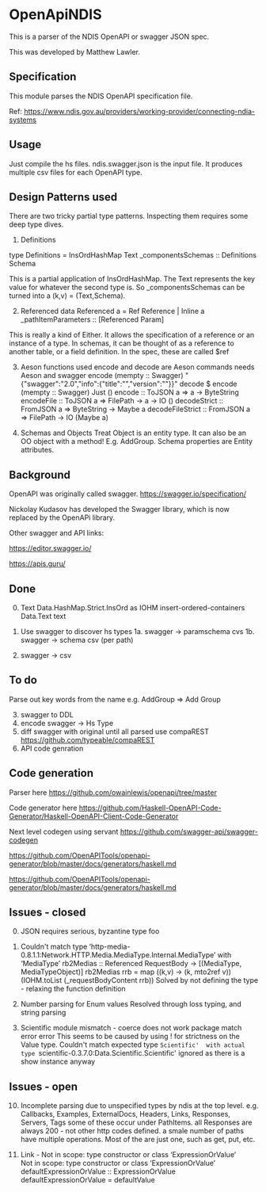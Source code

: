 
# OpenApiNDIS  

This is a parser of the NDIS OpenAPI or swagger JSON spec.  

This was developed by Matthew Lawler. 

## Specification 
This module parses the NDIS OpenAPI specification file. 

   Ref: https://www.ndis.gov.au/providers/working-provider/connecting-ndia-systems 
   
## Usage 

   Just compile the hs files. 
   ndis.swagger.json is the input file. 
   It produces multiple csv files for each OpenAPI type. 
 

## Design Patterns used

  There are two tricky partial type patterns. Inspecting them requires some deep type dives. 

  1. Definitions 

  type Definitions = InsOrdHashMap Text
  _componentsSchemas :: Definitions Schema 

  This is a partial application of InsOrdHashMap. 
  The Text represents the key value for whatever the second type is. 
  So _componentsSchemas can be turned into a (k,v) = (Text,Schema). 

  2. Referenced 
   data Referenced a = Ref Reference | Inline a 
   _pathItemParameters :: [Referenced Param]

  This is really a kind of Either. 
  It allows the specification of a reference or an instance of a type. 
  In schemas, it can be thought of as a reference to another table, or a field definition. 
  In the spec, these are called $ref 

  3. Aeson functions used 
  encode and decode are Aeson commands
  needs Aeson and swagger 
  encode (mempty :: Swagger)
  "{\"swagger\":\"2.0\",\"info\":{\"title\":\"\",\"version\":\"\"}}"
  decode $ encode (mempty :: Swagger)
  Just ()
  encode :: ToJSON a => a -> ByteString 
  encodeFile :: ToJSON a => FilePath -> a -> IO ()
  decodeStrict :: FromJSON a => ByteString -> Maybe a 
  decodeFileStrict :: FromJSON a => FilePath -> IO (Maybe a)

  4. Schemas and Objects 
  Treat Object is an entity type. It can also be an OO object with a method! E.g. AddGroup. 
  Schema properties are Entity attributes. 

## Background 

  OpenAPI was originally called swagger. 
  https://swagger.io/specification/

  Nickolay Kudasov has developed the Swagger library, which is now replaced by the OpenAPi library. 

  Other swagger and API links: 

  https://editor.swagger.io/

  https://apis.guru/

## Done
 
0.	Text 
Data.HashMap.Strict.InsOrd as IOHM  insert-ordered-containers
Data.Text text

1.	Use swagger to discover hs types 
1a.	swagger -> paramschema cvs
1b. swagger -> schema csv (per path)
2.	swagger -> csv 

## To do 

Parse out key words from the name e.g. AddGroup => Add Group 

3.	swagger to DDL 
4.	encode swagger -> Hs Type 
5.	diff swagger with original until all parsed use compaREST 
https://github.com/typeable/compaREST 
6.  API code genration 

## Code generation

Parser here
https://github.com/owainlewis/openapi/tree/master

Code generator here 
https://github.com/Haskell-OpenAPI-Code-Generator/Haskell-OpenAPI-Client-Code-Generator

Next level codegen using servant 
https://github.com/swagger-api/swagger-codegen

https://github.com/OpenAPITools/openapi-generator/blob/master/docs/generators/haskell.md

https://github.com/OpenAPITools/openapi-generator/blob/master/docs/generators/haskell.md

## Issues - closed 
   0. JSON requires serious, byzantine type foo 
   1. Couldn't match type ‘http-media-0.8.1.1:Network.HTTP.Media.MediaType.Internal.MediaType’ with ‘MediaType’
   rb2Medias :: Referenced RequestBody -> [(MediaType, MediaTypeObject)] 
   rb2Medias rrb = map (\(k,v) -> (k, mto2ref v)) (IOHM.toList (_requestBodyContent rrb)) 
    Solved by not defining the type - relaxing the function definition 

   2. Number parsing for Enum values 
    Resolved through loss typing, and string parsing 

   3. Scientific module mismatch - coerce does not work 
    package match error error 
    This seems to be caused by using ! for strictness on the Value type. 
    Couldn't match expected type `Scientific'  with actual type `scientific-0.3.7.0:Data.Scientific.Scientific' 
    ignored as there is a show instance anyway 

## Issues - open 
   10. Incomplete parsing due to unspecified types by ndis at the top level. 
     e.g. Callbacks, Examples, ExternalDocs, Headers, Links, Responses, Servers, Tags 
    some of these occur under PathItems. 
    all Responses are always 200 - not other http codes defined. 
    a smale number of paths have multiple operations. 
    Most of the are just one, such as get, put, etc. 

  11. Link - Not in scope: type constructor or class ‘ExpressionOrValue’  
    Not in scope: type constructor or class ‘ExpressionOrValue’ 
    defaultExpressionOrValue :: ExpressionOrValue 
    defaultExpressionOrValue = defaultValue 

